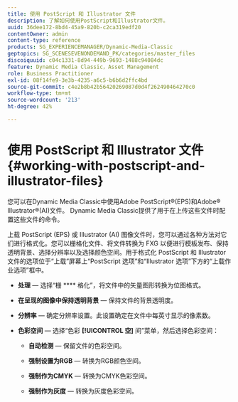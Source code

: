 ```yaml
---
title: 使用 PostScript 和 Illustrator 文件
description: 了解如何使用PostScript和Illustrator文件。
uuid: 36dee172-8bd4-45a9-820b-c2ca319edf20
contentOwner: admin
content-type: reference
products: SG_EXPERIENCEMANAGER/Dynamic-Media-Classic
geptopics: SG_SCENESEVENONDEMAND_PK/categories/master_files
discoiquuid: c04c1331-8d94-449b-9693-1488c94084dc
feature: Dynamic Media Classic，Asset Management
role: Business Practitioner
exl-id: 08f14fe9-3e3b-4235-a6c5-b6b6d2ffc4bd
source-git-commit: c4e2b8b42b56420269087d0d4f262490464270c0
workflow-type: tm+mt
source-wordcount: '213'
ht-degree: 42%

---
```


# 使用 PostScript 和 Illustrator 文件{#working-with-postscript-and-illustrator-files}

您可以在Dynamic Media Classic中使用Adobe PostScript®(EPS)和Adobe® Illustrator®(AI)文件。 Dynamic Media Classic提供了用于在上传这些文件时配置这些文件的命令。

上载 PostScript (EPS) 或 Illustrator (AI) 图像文件时，您可以通过各种方法对它们进行格式化。您可以栅格化文件、将文件转换为 FXG 以便进行模板发布、保持透明背景、选择分辨率以及选择颜色空间。用于格式化 PostScript 和 Illustrator 文件的选项位于“上载”屏幕上“PostScript 选项”和“Illustrator 选项”下方的“上载作业选项”框中。

* **处理**  — 选择“栅 **** 格化”，将文件中的矢量图形转换为位图格式。

* **在呈现的图像中保持透明背景**  — 保持文件的背景透明度。

* **分辨率**  — 确定分辨率设置。此设置确定在文件中每英寸显示的像素数。

* **色彩空间**  — 选择“色彩 **[!UICONTROL 空]** 间”菜单，然后选择色彩空间：

   * **自动检测**  — 保留文件的色彩空间。

   * **强制设置为RGB**  — 转换为RGB颜色空间。

   * **强制作为CMYK**  — 转换为CMYK色彩空间。

   * **强制作为灰度**  — 转换为灰度色彩空间。
